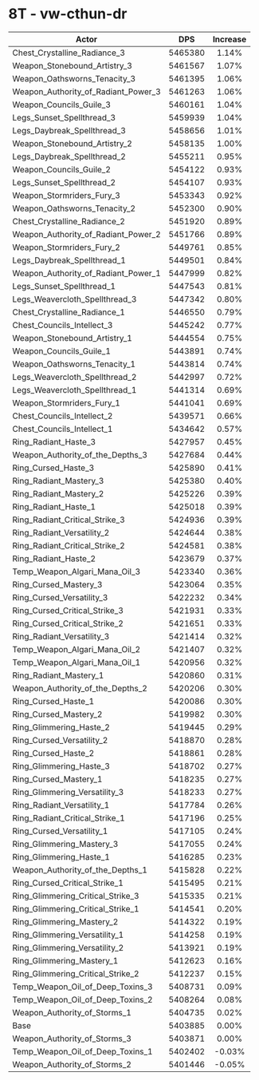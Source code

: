 # 8T - vw-cthun-dr
| Actor | DPS | Increase |
|---|:---:|:---:|
|Chest_Crystalline_Radiance_3|5465380|1.14%|
|Weapon_Stonebound_Artistry_3|5461567|1.07%|
|Weapon_Oathsworns_Tenacity_3|5461395|1.06%|
|Weapon_Authority_of_Radiant_Power_3|5461263|1.06%|
|Weapon_Councils_Guile_3|5460161|1.04%|
|Legs_Sunset_Spellthread_3|5459939|1.04%|
|Legs_Daybreak_Spellthread_3|5458656|1.01%|
|Weapon_Stonebound_Artistry_2|5458135|1.00%|
|Legs_Daybreak_Spellthread_2|5455211|0.95%|
|Weapon_Councils_Guile_2|5454122|0.93%|
|Legs_Sunset_Spellthread_2|5454107|0.93%|
|Weapon_Stormriders_Fury_3|5453343|0.92%|
|Weapon_Oathsworns_Tenacity_2|5452300|0.90%|
|Chest_Crystalline_Radiance_2|5451920|0.89%|
|Weapon_Authority_of_Radiant_Power_2|5451766|0.89%|
|Weapon_Stormriders_Fury_2|5449761|0.85%|
|Legs_Daybreak_Spellthread_1|5449501|0.84%|
|Weapon_Authority_of_Radiant_Power_1|5447999|0.82%|
|Legs_Sunset_Spellthread_1|5447543|0.81%|
|Legs_Weavercloth_Spellthread_3|5447342|0.80%|
|Chest_Crystalline_Radiance_1|5446550|0.79%|
|Chest_Councils_Intellect_3|5445242|0.77%|
|Weapon_Stonebound_Artistry_1|5444554|0.75%|
|Weapon_Councils_Guile_1|5443891|0.74%|
|Weapon_Oathsworns_Tenacity_1|5443814|0.74%|
|Legs_Weavercloth_Spellthread_2|5442997|0.72%|
|Legs_Weavercloth_Spellthread_1|5441314|0.69%|
|Weapon_Stormriders_Fury_1|5441041|0.69%|
|Chest_Councils_Intellect_2|5439571|0.66%|
|Chest_Councils_Intellect_1|5434642|0.57%|
|Ring_Radiant_Haste_3|5427957|0.45%|
|Weapon_Authority_of_the_Depths_3|5427684|0.44%|
|Ring_Cursed_Haste_3|5425890|0.41%|
|Ring_Radiant_Mastery_3|5425380|0.40%|
|Ring_Radiant_Mastery_2|5425226|0.39%|
|Ring_Radiant_Haste_1|5425018|0.39%|
|Ring_Radiant_Critical_Strike_3|5424936|0.39%|
|Ring_Radiant_Versatility_2|5424644|0.38%|
|Ring_Radiant_Critical_Strike_2|5424581|0.38%|
|Ring_Radiant_Haste_2|5423679|0.37%|
|Temp_Weapon_Algari_Mana_Oil_3|5423340|0.36%|
|Ring_Cursed_Mastery_3|5423064|0.35%|
|Ring_Cursed_Versatility_3|5422232|0.34%|
|Ring_Cursed_Critical_Strike_3|5421931|0.33%|
|Ring_Cursed_Critical_Strike_2|5421651|0.33%|
|Ring_Radiant_Versatility_3|5421414|0.32%|
|Temp_Weapon_Algari_Mana_Oil_2|5421407|0.32%|
|Temp_Weapon_Algari_Mana_Oil_1|5420956|0.32%|
|Ring_Radiant_Mastery_1|5420860|0.31%|
|Weapon_Authority_of_the_Depths_2|5420206|0.30%|
|Ring_Cursed_Haste_1|5420086|0.30%|
|Ring_Cursed_Mastery_2|5419982|0.30%|
|Ring_Glimmering_Haste_2|5419445|0.29%|
|Ring_Cursed_Versatility_2|5418870|0.28%|
|Ring_Cursed_Haste_2|5418861|0.28%|
|Ring_Glimmering_Haste_3|5418702|0.27%|
|Ring_Cursed_Mastery_1|5418235|0.27%|
|Ring_Glimmering_Versatility_3|5418233|0.27%|
|Ring_Radiant_Versatility_1|5417784|0.26%|
|Ring_Radiant_Critical_Strike_1|5417196|0.25%|
|Ring_Cursed_Versatility_1|5417105|0.24%|
|Ring_Glimmering_Mastery_3|5417055|0.24%|
|Ring_Glimmering_Haste_1|5416285|0.23%|
|Weapon_Authority_of_the_Depths_1|5415828|0.22%|
|Ring_Cursed_Critical_Strike_1|5415495|0.21%|
|Ring_Glimmering_Critical_Strike_3|5415335|0.21%|
|Ring_Glimmering_Critical_Strike_1|5414541|0.20%|
|Ring_Glimmering_Mastery_2|5414322|0.19%|
|Ring_Glimmering_Versatility_1|5414258|0.19%|
|Ring_Glimmering_Versatility_2|5413921|0.19%|
|Ring_Glimmering_Mastery_1|5412623|0.16%|
|Ring_Glimmering_Critical_Strike_2|5412237|0.15%|
|Temp_Weapon_Oil_of_Deep_Toxins_3|5408731|0.09%|
|Temp_Weapon_Oil_of_Deep_Toxins_2|5408264|0.08%|
|Weapon_Authority_of_Storms_1|5404735|0.02%|
|Base|5403885|0.00%|
|Weapon_Authority_of_Storms_3|5403871|0.00%|
|Temp_Weapon_Oil_of_Deep_Toxins_1|5402402|-0.03%|
|Weapon_Authority_of_Storms_2|5401446|-0.05%|

